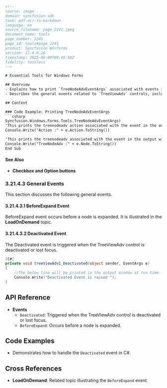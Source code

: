 ```html
<!-- 
source: image
domain: syncfusion-sdk
task: pdf-ocr-to-markdown
language: en
source_filename: page_2241.jpeg
document_name: tools
page_number: 2241
page_id: tools#page_2241
product: Syncfusion Winforms
version: 11.4.0.26
timestamp: 2025-08-09T09:45:50Z
fidelity: lossless
-->

# Essential Tools for Windows Forms

## Overview
- Explains how to print `TreeNodeAdvEventArgs` associated with events in the output window at runtime.
- Describes the general events related to `TreeViewAdv` controls, including `BeforeExpand` and `Deactivated`.

## Content

### Code Example: Printing TreeNodeAdvEventArgs
```csharp
Syncfusion.Windows.Forms.Tools.TreeNodeAdvEventArgs)
'This prints the treenodeadv action associated with the event in the output window at run time.
Console.Write("Action :" + e.Action.ToString())

'This prints the treenodeadv associated with the event in the output window at run time.
Console.Write("TreeNodeAdv :" + e.Node.ToString())
End Sub
```

#### See Also
- **Checkbox and Option buttons**

### 3.21.4.3 General Events
This section discusses the following general events.

#### 3.21.4.3.1 BeforeExpand Event
BeforeExpand event occurs before a node is expanded. It is illustrated in the **LoadOnDemand** topic.

#### 3.21.4.3.2 Deactivated Event
The Deactivated event is triggered when the TreeViewAdv control is deactivated or lost focus.

```csharp
[C#]
private void treeViewAdv1_Deactivated(object sender, EventArgs e)
{
    //The below line will be printed in the output window at run time.
    Console.Write("Deactivated Event is raised ");
}
```

## API Reference
- **Events**
  - `Deactivated`: Triggered when the TreeViewAdv control is deactivated or lost focus.
  - `BeforeExpand`: Occurs before a node is expanded.

## Code Examples
- Demonstrates how to handle the `Deactivated` event in C#.

## Cross References
- **LoadOnDemand**: Related topic illustrating the `BeforeExpand` event.

<!-- tags: [syncfusion, winforms, treeviewadv, events, toolsemination] keywords: [deactivated, beforeexpand, loadondemand, treenodeadvevents] -->
```
